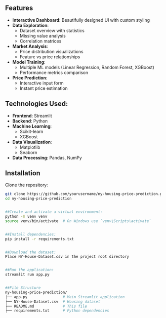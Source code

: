 


## Features 
- **Interactive Dashboard**: Beautifully designed UI with custom styling
- **Data Exploration**: 
  - Dataset overview with statistics
  - Missing value analysis
  - Correlation matrices
- **Market Analysis**:
  - Price distribution visualizations
  - Feature vs price relationships
- **Model Training**:
  - Multiple ML models (Linear Regression, Random Forest, XGBoost)
  - Performance metrics comparison
- **Price Prediction**:
  - Interactive input form
  - Instant price estimation


## Technologies Used:
- **Frontend**: Streamlit
- **Backend**: Python
- **Machine Learning**:
  - Scikit-learn
  - XGBoost
- **Data Visualization**:
  - Matplotlib
  - Seaborn
- **Data Processing**: Pandas, NumPy

## Installation 
Clone the repository:
   ```bash
   git clone https://github.com/yourusername/ny-housing-price-prediction.git
   cd ny-housing-price-prediction


##Create and activate a virtual environment:
python -m venv venv
source venv/bin/activate  # On Windows use `venv\Scripts\activate`


##Install dependencies:
pip install -r requirements.txt


##Download the dataset:
Place NY-House-Dataset.csv in the project root directory


##Run the application:
streamlit run app.py


##File Structure 
ny-housing-price-prediction/
├── app.py                # Main Streamlit application
├── NY-House-Dataset.csv  # Housing dataset 
├── README.md             # This file
├── requirements.txt      # Python dependencies             
